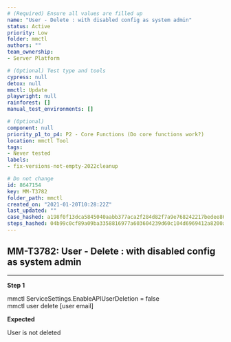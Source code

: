 ```yaml
---
# (Required) Ensure all values are filled up
name: "User - Delete : with disabled config as system admin"
status: Active
priority: Low
folder: mmctl
authors: ""
team_ownership: 
- Server Platform

# (Optional) Test type and tools
cypress: null
detox: null
mmctl: Update
playwright: null
rainforest: []
manual_test_environments: []

# (Optional)
component: null
priority_p1_to_p4: P2 - Core Functions (Do core functions work?)
location: mmctl Tool
tags: 
- Never tested
labels: 
- fix-versions-not-empty-2022cleanup

# Do not change
id: 8647154
key: MM-T3782
folder_path: mmctl
created_on: "2021-01-20T10:28:22Z"
last_updated: ""
case_hashed: a198f0f13dca5845040aabb377aca2f284d82f7a9e768242217bedee86e5f89679bae5aa76313f46b35c03ae09857fa2
steps_hashed: 04b99c0cf89a09ba3358816977a603604239d60c104d6969412a8200a66b4776238692dbf4f5d5040444a9ad5e9b0bb7
---
```


## MM-T3782: User - Delete : with disabled config as system admin

---

**Step 1**

mmctl ServiceSettings.EnableAPIUserDeletion = false\
mmctl user delete \[user email]

**Expected**

User is not deleted
